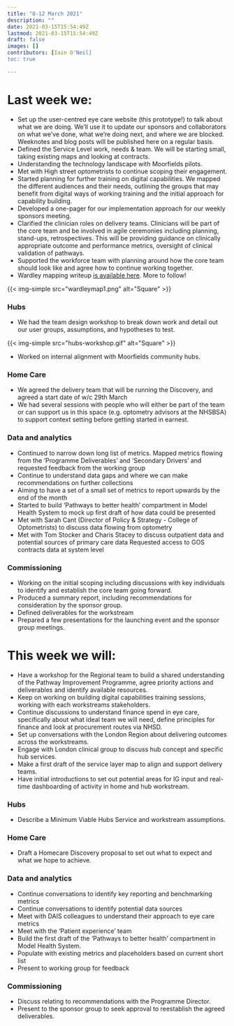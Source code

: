 ```yaml
---
title: "8-12 March 2021"
description: ""
date: 2021-03-15T15:54:49Z
lastmod: 2021-03-15T15:54:49Z
draft: false
images: []
contributors: [Iain O'Neil]
toc: true

---
```

# Last week we:

* Set up the user-centred eye care website (this prototype!) to talk about what we are doing. We’ll use it to update our sponsors and collaborators on what we’ve done, what we’re doing next, and where we are blocked. Weeknotes and blog posts will be published here on a regular basis.
* Defined the Service Level work, needs & team. We will be starting small, taking existing maps and looking at contracts.
* Understanding the technology landscape with Moorfields pilots.  
* Met with High street optometrists to continue scoping their engagement.
* Started planning for further training on digital capabilities. We mapped the different audiences and their needs, outlining the groups that may benefit from digital ways of working training and the initial approach for capability building.
* Developed a one-pager for our implementation approach for our weekly sponsors meeting.
* Clarified the clinician roles on delivery teams. Clinicians will be part of the core team and be involved in agile ceremonies including planning, stand-ups, retrospectives. This will be providing guidance on clinically appropriate outcome and performance metrics, oversight of clinical validation of pathways.
* Supported the workforce team with planning around how the core team should look like and agree how to continue working together.
* Wardley mapping writeup [is available here](https://docs.google.com/presentation/d/1DB_jIaxzRirwCxS1LI-rf2mB259_BTgTM3sjppSAaGY/edit#slide=id.p1). More to follow!

{{< img-simple src="wardleymap1.png" alt="Square" >}}

### Hubs
* We had the team design workshop to break down work and detail out our user groups, assumptions, and hypotheses to test.

{{< img-simple src="hubs-workshop.gif" alt="Square" >}}

* Worked on internal alignment with Moorfields community hubs.  

### Home Care
* We agreed the delivery team that will be running the Discovery, and agreed a start date of w/c 29th March
* We had several sessions with people who will either be part of the team or can support us in this space (e.g. optometry advisors at the NHSBSA) to support context setting before getting started in earnest.

### Data and analytics
* Continued to narrow down long list of metrics. Mapped metrics flowing from the ‘Programme Deliverables’ and ‘Secondary Drivers’ and requested feedback from the working group
* Continue to understand data gaps and where we can make recommendations on further collections
* Aiming to have a set of a small set of metrics to report upwards by the end of the month
* Started to build ‘Pathways to better health’ compartment in Model Health System to mock up first draft of how data could be presented
* Met with Sarah Cant (Director of Policy & Strategy - College of Optometrists) to discuss data flowing from optometry
* Met with Tom Stocker and Charis Stacey to discuss outpatient data and potential sources of primary care data
Requested access to GOS contracts data at system level

### Commissioning
* Working on the initial scoping including discussions with key individuals to identify and establish the core team going forward.
* Produced a summary report, including recommendations for consideration by the sponsor group.
* Defined deliverables for the workstream
* Prepared a few presentations for the launching event and the sponsor group meetings.


# This week we will:

* Have a workshop for the Regional team to build a shared understanding of the Pathway Improvement Programme, agree priority actions and deliverables and identify available resources.
* Keep on working on building digital capabilities training sessions, working with each workstreams stakeholders.
* Continue discussions to understand finance spend in eye care, specifically about what ideal team we will need, define principles for finance and look at procurement routes via NHSD.
* Set up conversations with the London Region about delivering outcomes across the workstreams.
* Engage with London clinical group to discuss hub concept and specific hub services.
* Make a first draft of the service layer map to align and support delivery teams.
* Have initial introductions to set out potential areas for IG input and real-time dashboarding of activity in home and hub workstream.


### Hubs
* Describe a Minimum Viable Hubs Service and workstream assumptions.

### Home Care
* Draft a Homecare Discovery proposal to set out what to expect and what we hope to achieve.

### Data and analytics
* Continue conversations to identify key reporting and benchmarking metrics
* Continue conversations to identify potential data sources
* Meet with DAIS colleagues to understand their approach to eye care metrics
* Meet with the ‘Patient experience’ team
* Build the first draft of the ‘Pathways to better health’ compartment in Model Health System.
* Populate with existing metrics and placeholders based on current short list
* Present to working group for feedback

### Commissioning
* Discuss relating to recommendations with the Programme Director.
* Present to the sponsor group to seek approval to reestablish the agreed deliverables.
